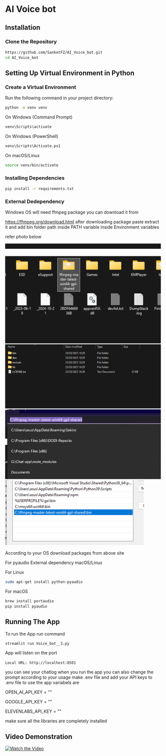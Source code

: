 # AI Voice bot

##  Installation

###  Clone the Repository
```sh
https://github.com/SanketFZ/AI_Voice_bot.git
cd AI_Voice_bot
```

## Setting Up Virtual Environment in Python

### Create a Virtual Environment
Run the following command in your project directory:

```bash
python -m venv venv
```

On Windows (Command Prompt)
```bash
venv\Scripts\activate
```

On Windows (PowerShell)
```bash
venv\Scripts\Activate.ps1
```

On macOS/Linux
```bash
source venv/bin/activate
```

### Installing Dependencies
```bash
pip install -r requirements.txt
```

### External Dedependency

Windows OS will need ffmpeg package you can download it from 

https://ffmpeg.org/download.html 
after downloading package paste extract it and 
add bin folder path inside PATH variable inside Environment variables

refer photo below 

![alt text](image.png)
![alt text](image-1.png)
![alt text](image-2.png)
![alt text](image-3.png)


According to your OS download packages from above site 

For pyaudio External dependency macOS/Linux 

For Linux
```bash
sudo apt-get install python-pyaudio
```
For macOS
```bash
brew install portaudio
pip install pyaudio
```

## Running The App

To run the App run command

```bash
streamlit run Voice_bot__3.py
```
App will listen on the port

```Local URL: http://localhost:8501 ```




you can see your chatlog when you run the app 
you can also change the prompt according to your usage
make .env file and add your API keys to .env file to use the app variabels are

OPEN_AI_API_KEY = ""

GOOGLE_API_KEY  = ""

ELEVENLABS_API_KEY = ""


make sure all the libraries are completely installed

## Video Demonstration

[![Watch the Video](image-4.png)](https://drive.google.com/file/d/1-eFP-haHnqrbT5KzxngMcsUEaTNXCBvu/view?usp=sharing)
